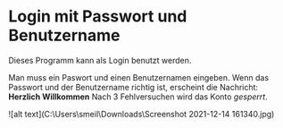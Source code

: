 # Login mit Passwort und Benutzername

Dieses Programm kann als Login benutzt werden.

Man muss ein Paswort und einen Benutzernamen eingeben. 
Wenn das Passwort und der Benutzername richtig ist, erscheint die Nachricht: **Herzlich Willkommen**
Nach 3 Fehlversuchen wird das Konto *gesperrt*. 



![alt text](C:\Users\smeil\Downloads\Screenshot 2021-12-14 161340.jpg)
